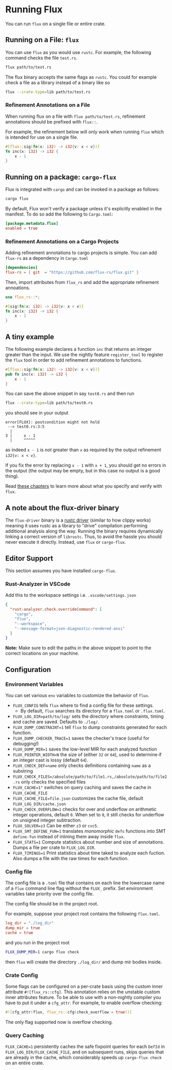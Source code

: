 # Running Flux

You can run `flux` on a single file or entire crate.

## Running on a File: `flux`

You can use `flux` as you would use `rustc`.
For example, the following command checks the file `test.rs`.

```bash
flux path/to/test.rs
```

The flux binary accepts the same flags as `rustc`.
You could for example check a file as a library instead of a binary like so

```bash
flux --crate-type=lib path/to/test.rs
```

### Refinement Annotations on a File

When running flux on a file with `flux path/to/test.rs`, refinement annotations should be prefixed with `flux::`.

For example, the refinement below will only work when running `flux` which is intended for use on a single file.

```rust
#[flux::sig(fn(x: i32) -> i32{v: x < v})]
fn inc(x: i32) -> i32 {
    x - 1
}
```

## Running on a package: `cargo-flux`

Flux is integrated with `cargo` and can be invoked in a package as follows:

```bash
cargo flux
```

By default, Flux won't verify a package unless it's explicitly enabled in the manifest.
To do so add the following to `Cargo.toml`:

```toml
[package.metadata.flux]
enabled = true
```

### Refinement Annotations on a Cargo Projects

Adding refinement annotations to cargo projects is simple. You can add `flux-rs` as a dependency in `Cargo.toml`

```toml
[dependencies]
flux-rs = { git  = "https://github.com/flux-rs/flux.git" }
```

Then, import attributes from `flux_rs` and add the appropriate refinement annoations.

```rust
use flux_rs::*;

#[sig(fn(x: i32) -> i32{v: x < v)]
fn inc(x: i32) -> i32 {
    x - 1
}
```

## A tiny example

The following example declares a function `inc`
that returns an integer greater than the input.
We use the nightly feature `register_tool`
to register the `flux` tool in order to
add refinement annotations to functions.

```rust
#[flux::sig(fn(x: i32) -> i32{v: x < v})]
pub fn inc(x: i32) -> i32 {
    x - 1
}
```

You can save the above snippet in say `test0.rs` and then run

```bash
flux --crate-type=lib path/to/test0.rs
```

you should see in your output

```text
error[FLUX]: postcondition might not hold
 --> test0.rs:3:5
  |
3 |     x - 1
  |     ^^^^^
```

as indeed `x - 1` is _not_ greater than `x` as required by the output refinement `i32{v: x < v}`.

If you fix the error by replacing `x - 1` with `x + 1`, you should get no errors
in the output (the output may be empty, but in this case no output is a good
thing).

Read [these chapters](SUMMARY.md#learn) to learn more about what you specify and verify with `flux`.

## A note about the flux-driver binary

The `flux-driver` binary is a [rustc
driver](https://rustc-dev-guide.rust-lang.org/rustc-driver.html?highlight=driver#the-rustc-driver-and-interface)
(similar to how clippy works) meaning it uses rustc as a library to "drive"
compilation performing additional analysis along the way. Running the binary
requires dynamically linking a correct version of `librustc`. Thus, to avoid the
hassle you should never execute it directly. Instead, use `flux` or `cargo-flux`.

## Editor Support

This section assumes you have installed `cargo-flux`.

### Rust-Analyzer in VSCode

Add this to the workspace settings i.e. `.vscode/settings.json`

```json
{
  "rust-analyzer.check.overrideCommand": [
    "cargo",
    "flux",
    "--workspace",
    "--message-format=json-diagnostic-rendered-ansi"
  ]
}
```

**Note:** Make sure to edit the paths in the above snippet to point to the correct locations on your machine.

## Configuration

### Environment Variables

You can set various `env` variables to customize the behavior of `flux`.

- `FLUX_CONFIG` tells `flux` where to find a config file for these settings.
  - By default, `flux` searches its directory for a `flux.toml` or `.flux.toml`.
- `FLUX_LOG_DIR=path/to/log/` sets the directory where constraints, timing and cache are saved. Defaults to `./log/`.
- `FLUX_DUMP_CONSTRAINT=1` tell `flux` to dump constraints generated for each function.
- `FLUX_DUMP_CHECKER_TRACE=1` saves the checker's trace (useful for debugging!)
- `FLUX_DUMP_MIR=1` saves the low-level MIR for each analyzed function
- `FLUX_POINTER_WIDTH=N` the size of (either `32` or `64`), used to determine if an integer cast is lossy (default `64`).
- `FLUX_CHECK_DEF=name` only checks definitions containing `name` as a substring
- `FLUX_CHECK_FILES=/absolute/path/to/file1.rs,/absolute/path/to/file2.rs` only checks the specified files
- `FLUX_CACHE=1"` switches on query caching and saves the cache in `FLUX_CACHE_FILE`
- `FLUX_CACHE_FILE=file.json` customizes the cache file, default `FLUX_LOG_DIR/cache.json`
- `FLUX_CHECK_OVERFLOW=1` checks for over and underflow on arithmetic integer
  operations, default `0`. When set to `0`, it still checks for underflow on
  unsigned integer subtraction.
- `FLUX_SOLVER=z3` Can be either `z3` or `cvc5`.
- `FLUX_SMT_DEFINE_FUN=1` translates _monomorphic_ `defs` functions into SMT `define-fun` instead of inlining them away inside `flux`.
- `FLUX_STATS=1` Compute statistics about number and size of annotations. Dumps a file per crate to `FLUX_LOG_DIR`.
- `FLUX_TIMINGS=1` Print statistics about time taked to analyze each fuction. Also dumps a file with the raw times for each function.

### Config file

The config file is a `.toml` file that contains on each line the lowercase name
of a `flux` command line flag without the `FLUX_` prefix. Set environment
variables take priority over the config file.

The config file should be in the project root.

For example, suppose your project root contains the following `flux.toml`.

```toml
log_dir = "./log_dir"
dump_mir = true
cache = true
```

and you run in the project root

```bash
FLUX_DUMP_MIR=1 cargo flux check
```

then `flux` will create the directory `./log_dir/` and dump mir bodies inside.

### Crate Config

Some flags can be configured on a per-crate basis using the custom inner attribute `#![flux_rs::cfg]`.
This annotation relies on the unstable custom inner attributes feature. To be able to use with a
non-nightly compiler you have to put it under a `cfg_attr`.
For example, to enable overflow checking:

```rust
#![cfg_attr(flux, flux_rs::cfg(check_overflow = true))]
```

The only flag supported now is overflow checking.

### Query Caching

`FLUX_CACHE=1` persistently caches the safe fixpoint queries for each `DefId` in
`FLUX_LOG_DIR/FLUX_CACHE_FILE`, and on subsequent runs, skips queries that are
already in the cache, which considerably speeds up `cargo-flux check` on an
entire crate.
